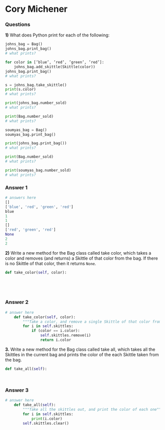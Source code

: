 # Cory Michener

### Questions

**1)** What does Python print for each of the following:

```python 
johns_bag = Bag()
johns_bag.print_bag()
# what prints?

for color in [’blue’, ’red’, ’green’, ’red’]:
    johns_bag.add_skittle(Skittle(color))
johns_bag.print_bag()
# what prints?

s = johns_bag.take_skittle()
print(s.color)
# what prints?

print(johns_bag.number_sold)
# what prints?

print(Bag.number_sold)
# what prints?

soumyas_bag = Bag()
soumyas_bag.print_bag()

print(johns_bag.print_bag())
# what prints?

print(Bag.number_sold)
# what prints?

print(soumyas_bag.number_sold)
# what prints?
```

### Answer 1

```python
# answers here
[]
['blue', 'red', 'green', 'red']
blue
1
1
[]
['red', 'green', 'red']
None
2
2
```

**2)**  Write a new method for the Bag class called take color, which takes a color and
removes (and returns) a Skittle of that color from the bag. If there is no Skittle
of that color, then it returns `None`.

```python
def take_color(self, color):






```


### Answer 2

```python
# answer here
    def take_color(self, color):
        """Take a color, and remove a single Skittle of that color from bag. Return."""
        for i in self.skittles:
            if (color == i.color):
                self.skittles.remove(i)
                return i.color
```

**3.** Write a new method for the Bag class called take all, which takes all the Skittles
in the current bag and prints the color of the each Skittle taken from the bag.

```python
def take_all(self):




```

### Answer 3

```python
# answer here
    def take_all(self):
        """Take all the skittles out, and print the color of each one"""
        for i in self.skittles:
            print(i.color)
        self.skittles.clear()
```